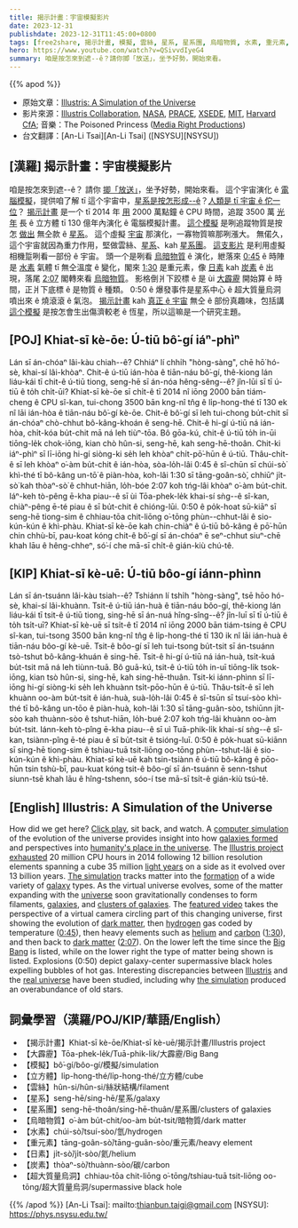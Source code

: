 ```yaml
---
title: 揭示計畫：宇宙模擬影片
date: 2023-12-31
publishdate: 2023-12-31T11:45:00+0800
tags: [free2share, 揭示計畫, 模擬, 雲絲, 星系, 星系團, 烏暗物質, 水素, 重元素, 日素, 炭素, 超大質量烏洞, 大霹靂, 立方體]
hero: https://www.youtube.com/watch?v=QSivvdIyeG4
summary: 咱是按怎來到遮--ê？請你揤「放送」，坐予好勢，開始來看。
---
```


{{% apod %}}

- 原始文章：[Illustris: A Simulation of the Universe](https://apod.nasa.gov/apod/)
- 影片來源：[Illustris Collaboration](https://www.illustris-project.org/people/), [NASA](https://www.nasa.gov/), [PRACE](http://www.prace-ri.eu/), [XSEDE](https://www.xsede.org/), [MIT](https://physics.mit.edu/faculty/mark-vogelsberger/), [Harvard CfA](https://www.cfa.harvard.edu/); 音樂：The Poisoned Princess ([Media Right Productions](https://www.mediarightproductions.com/))
- 台文翻譯：[An-Li Tsai][An-Li Tsai] ([NSYSU][NSYSU])

## [漢羅] 揭示計畫：宇宙模擬影片
咱是按怎來到遮--ê？
請你 [揤「放送」][Click play]，坐予好勢，開始來看。
這个宇宙演化 ê [電腦模擬][computer simulation]，提供咱了解 tī 這个宇宙中，[星系是按怎形成--ê][galaxies formed]？[人類是 tī 宇宙 ê 佗一位][humanity's place in the universe]？
[揭示計畫][Illustris project] 是一个 tī 2014 年 [用][exhausted] 2000 萬點鐘 ê CPU 時間，追蹤 3500 萬 [光年][light years] 長 ê 立方體 tī 130 億年內演化 ê 電腦模擬計畫。
[這个模擬][The simulation] 是咧追蹤物質是按怎 [做出][formation] 無仝款 ê [星系][galaxy]。
這个虛擬 [宇宙][universe] 那演化，一寡物質嘛那咧漲大。
無偌久，這个宇宙就因為重力作用，堅做雲絲、[星系][galaxies]、kah [星系團][clusters of galaxies]。
[這支影片][featured video] 是利用虛擬相機踅咧看一部份 ê 宇宙。
頭一个是咧看 [烏暗物質][dark matter 1] ê 演化，紲落來 [0:45][0:45] ê 時陣是 [水素][hydrogen] 氣體 tī 無仝溫度 ê 變化，閣來 [1:30][1:30] 是重元素，像 [日素][helium] kah [炭素][carbon] ê 出現，落尾 [2:07][2:07] 閣轉來看 [烏暗物質][dark matter 2]。
影格倒爿下跤標 ê 是 ùi [大霹靂][Big Bang] 開始算 ê 時間，正爿下底標 ê 是物質 ê 種類。
0:50 ê 爆發事件是星系中心 ê 超大質量烏洞噴出來 ê 燒滾滾 ê 氣泡。
[揭示計畫][Illustris] kah [真正 ê 宇宙][real universe] 無仝 ê 部份真趣味，包括講 [這个模擬][the simulation] 是按怎會生出傷濟較老 ê 恆星，所以這嘛是一个研究主題。

## [POJ] Khiat-sī kè-ōe: Ú-tiū bô͘-gí iáⁿ-phìⁿ
Lán sī án-chóaⁿ lâi-kàu chiah--ê?
Chhiáⁿ lí chhi̍h "hòng-sàng", chē hō͘ hó-sè, khai-sí lâi-khòaⁿ.
Chit-ê ú-tiū ián-hòa ê tiān-náu bô͘-gí, thê-kiong lán liáu-kái tī chit-ê ú-tiū tiong, seng-hē sī án-nóa hêng-sêng--ê? jîn-lūi sī tī ú-tiū ê to̍h chi̍t-ūi?
Khiat-sī kè-ōe sī chi̍t-ê tī 2014 nî iōng 2000 bān tiám-cheng ê CPU sî-kan, tui-chong 3500 bān kng-nî tn̂g ê li̍p-hong-thé tī 130 ek nî lāi ián-hòa ê tiān-náu bô͘-gí kè-ōe.
Chit-ê bô͘-gí sī leh tui-chong bu̍t-chit sī án-chóaⁿ chò-chhut bô-kâng-khoán ê seng-hē.
Chit-ê hi-gí ú-tiū ná ián-hòa, chi̍t-kóa bu̍t-chit mā ná leh tiùⁿ-tōa.
Bô gōa-kú, chit-ê ú-tiū to̍h in-ūi tiōng-le̍k chok-iōng, kian chò hûn-si, seng-hē, kah seng-hē-thoân.
Chit-ki iáⁿ-phìⁿ sī lī-iōng hi-gí siòng-ki se̍h leh khòaⁿ chi̍t-pō͘-hūn ê ú-tiū.
Thâu-chi̍t-ê sī leh khòaⁿ o͘-àm bu̍t-chit ê ián-hòa, sòa-lo̍h-lâi 0:45 ê sî-chūn sī chúi-sò͘ khì-thé tī bô-kâng un-tō͘ ê piàn-hòa, koh-lâi 1:30 sī tāng-goân-sò͘, chhiūⁿ ji̍t-sò͘ kah thòaⁿ-sò͘ ê chhut-hiān, lo̍h-bóe 2:07 koh tńg-lâi khòaⁿ o͘-àm bu̍t-chit.
Iáⁿ-keh tò-pêng ē-kha piau--ê sī ùi Tōa-phek-le̍k khai-sí sǹg--ê sî-kan, chiàⁿ-pêng ē-té piau ê sī bu̍t-chit ê chióng-lūi.
0:50 ê po̍k-hoat sū-kiāⁿ sī seng-hē tiong-sim ê chhiau-tōa chit-liōng o͘-tōng phùn--chhut-lâi ê sio-kún-kún ê khì-phàu.
Khiat-sī kè-ōe kah chin-chiàⁿ ê ú-tiū bô-kâng ê pō͘-hūn chin chhù-bī, pau-koat kóng chit-ê bô͘-gí sī án-chóaⁿ ē seⁿ-chhut siuⁿ-chē khah lāu ê hêng-chheⁿ, só͘-í che mā-sī chi̍t-ê gián-kiù chú-tê.

## [KIP] Khiat-sī kè-uē: Ú-tiū bôo-gí iánn-phìnn
Lán sī án-tsuánn lâi-kàu tsiah--ê?
Tshiánn lí tshi̍h "hòng-sàng", tsē hōo hó-sè, khai-sí lâi-khuànn.
Tsit-ê ú-tiū ián-huà ê tiān-náu bôo-gí, thê-kiong lán liáu-kái tī tsit-ê ú-tiū tiong, sing-hē sī án-nuá hîng-sîng--ê? jîn-luī sī tī ú-tiū ê to̍h tsi̍t-uī?
Khiat-sī kè-uē sī tsi̍t-ê tī 2014 nî iōng 2000 bān tiám-tsing ê CPU sî-kan, tui-tsong 3500 bān kng-nî tn̂g ê li̍p-hong-thé tī 130 ik nî lāi ián-huà ê tiān-náu bôo-gí kè-uē.
Tsit-ê bôo-gí sī leh tui-tsong bu̍t-tsit sī án-tsuánn tsò-tshut bô-kâng-khuán ê sing-hē.
Tsit-ê hi-gí ú-tiū ná ián-huà, tsi̍t-kuá bu̍t-tsit mā ná leh tiùnn-tuā.
Bô guā-kú, tsit-ê ú-tiū to̍h in-uī tiōng-li̍k tsok-iōng, kian tsò hûn-si, sing-hē, kah sing-hē-thuân.
Tsit-ki iánn-phìnn sī lī-iōng hi-gí siòng-ki se̍h leh khuànn tsi̍t-pōo-hūn ê ú-tiū.
Thâu-tsi̍t-ê sī leh khuànn oo-àm bu̍t-tsit ê ián-huà, suà-lo̍h-lâi 0:45 ê sî-tsūn sī tsuí-sòo khì-thé tī bô-kâng un-tōo ê piàn-huà, koh-lâi 1:30 sī tāng-guân-sòo, tshiūnn ji̍t-sòo kah thuànn-sòo ê tshut-hiān, lo̍h-bué 2:07 koh tńg-lâi khuànn oo-àm bu̍t-tsit.
Iánn-keh tò-pîng ē-kha piau--ê sī uì Tuā-phik-li̍k khai-sí sǹg--ê sî-kan, tsiànn-pîng ē-té piau ê sī bu̍t-tsit ê tsióng-luī.
0:50 ê po̍k-huat sū-kiānn sī sing-hē tiong-sim ê tshiau-tuā tsit-liōng oo-tōng phùn--tshut-lâi ê sio-kún-kún ê khì-phàu.
Khiat-sī kè-uē kah tsin-tsiànn ê ú-tiū bô-kâng ê pōo-hūn tsin tshù-bī, pau-kuat kóng tsit-ê bôo-gí sī án-tsuánn ē senn-tshut siunn-tsē khah lāu ê hîng-tshenn, sóo-í tse mā-sī tsi̍t-ê gián-kiù tsú-tê.

## [English] Illustris: A Simulation of the Universe
How did we get here?
[Click play][Click play], sit back, and watch.
A [computer simulation][computer simulation] of the evolution of the universe provides insight into how [galaxies formed][galaxies formed] and perspectives into [humanity's place in the universe][humanity's place in the universe].
The [Illustris project][Illustris project] [exhausted][exhausted] 20 million CPU hours in 2014 following 12 billion resolution elements spanning a cube 35 million [light years][light years] on a side as it evolved over 13 billion years.
[The simulation][The simulation] tracks matter into the [formation][formation] of a wide variety of [galaxy][galaxy] types.
As the virtual universe evolves, some of the matter expanding with the [universe][universe] soon gravitationally condenses to form filaments, [galaxies][galaxies], and [clusters of galaxies][clusters of galaxies].
The [featured video][featured video] takes the perspective of a virtual camera circling part of this changing universe, first showing the evolution of [dark matter][dark matter 1], then [hydrogen][hydrogen] gas coded by temperature ([0:45][0:45]), then heavy elements such as [helium][helium] and [carbon][carbon] ([1:30][1:30]), and then back to [dark matter][dark matter 2] ([2:07][2:07]).
On the lower left the time since the [Big Bang][Big Bang] is listed, while on the lower right the type of matter being shown is listed.
Explosions (0:50) depict galaxy-center supermassive black holes expelling bubbles of hot gas.
Interesting discrepancies between [Illustris][Illustris] and the [real universe][real universe] have been studied, including why [the simulation][the simulation] produced an overabundance of old stars.

## 詞彙學習（漢羅/POJ/KIP/華語/English）
- 【揭示計畫】Khiat-sī kè-ōe/Khiat-sī kè-uē/揭示計畫/Illustris project
- 【大霹靂】Tōa-phek-le̍k/Tuā-phik-li̍k/大霹靂/Big Bang
- 【模擬】bô͘-gí/bôo-gí/模擬/simulation
- 【立方體】li̍p-hong-thé/li̍p-hong-thé/立方體/cube
- 【雲絲】hûn-si/hûn-si/絲狀結構/filament
- 【星系】seng-hē/sing-hē/星系/galaxy
- 【星系團】seng-hē-thoân/sing-hē-thuân/星系團/clusters of galaxies
- 【烏暗物質】o͘-àm bu̍t-chit/oo-àm bu̍t-tsit/暗物質/dark matter
- 【水素】chúi-sò͘/tsuí-sòo/氫/hydrogen
- 【重元素】tāng-goân-sò͘/tāng-guân-sòo/重元素/heavy element
- 【日素】ji̍t-sò͘/ji̍t-sòo/氦/helium
- 【炭素】thòaⁿ-sò͘/thuànn-sòo/碳/carbon
- 【超大質量烏洞】chhiau-tōa chit-liōng o͘-tōng/tshiau-tuā tsit-liōng oo-tōng/超大質量烏洞/supermassive black hole

{{% /apod %}}
[An-Li Tsai]: mailto:thianbun.taigi@gmail.com
[NSYSU]: https://phys.nsysu.edu.tw/

[copyright]: https://apod.nasa.gov/apod/fap/lib/about_apod.html#srapply
[License]: https://creativecommons.org/licenses/by/3.0/

[Click play]:https://www.youtube.com/watch?v=QSivvdIyeG4
[computer simulation]:https://www.illustris-project.org/media/
[galaxies formed]:https://en.wikipedia.org/wiki/Galaxy_formation
[humanity's place in the universe]:https://apod.nasa.gov/apod/ap010101.html
[Illustris project]:https://www.youtube.com/watch?v=NjSFR40SY58
[exhausted]:https://i.pinimg.com/474x/0c/ba/94/0cba94c29324b1108fd7b5831742961c.jpg
[light years]:https://chandra.harvard.edu/photo/cosmic_distance.html
[The simulation]:https://ui.adsabs.harvard.edu/abs/2014Natur.509..177V/abstract
[formation]:https://apod.nasa.gov/apod/ap120717.html
[galaxy]:https://science.nasa.gov/astrophysics/focus-areas/what-are-galaxies/
[universe]:https://apod.nasa.gov/apod/ap210802.html
[galaxies]:https://apod.nasa.gov/apod/ap130808.html
[clusters of galaxies]:https://apod.nasa.gov/apod/ap100502.html
[featured video]:https://www.youtube.com/watch?v=A23Ro3kiB1E
[dark matter 1]:https://chandra.harvard.edu/xray_astro/dark_matter/
[hydrogen]:https://periodic.lanl.gov/1.shtml
[0:45]:https://www.youtube.com/watch?v=QSivvdIyeG4&t=0m45s
[helium]:https://periodic.lanl.gov/2.shtml
[carbon]:https://periodic.lanl.gov/6.shtml
[1:30]:https://www.youtube.com/watch?v=QSivvdIyeG4&t=1m30s
[dark matter 2]:https://en.wikipedia.org/wiki/Dark_matter
[2:07]:https://www.youtube.com/watch?v=QSivvdIyeG4&t=2m07s
[Big Bang]:https://en.wikipedia.org/wiki/Big_Bang
[Illustris]:http://www.illustris-project.org/
[real universe]:https://apod.nasa.gov/apod/ap120813.html
[the simulation]:http://arxiv.org/abs/1405.1418
